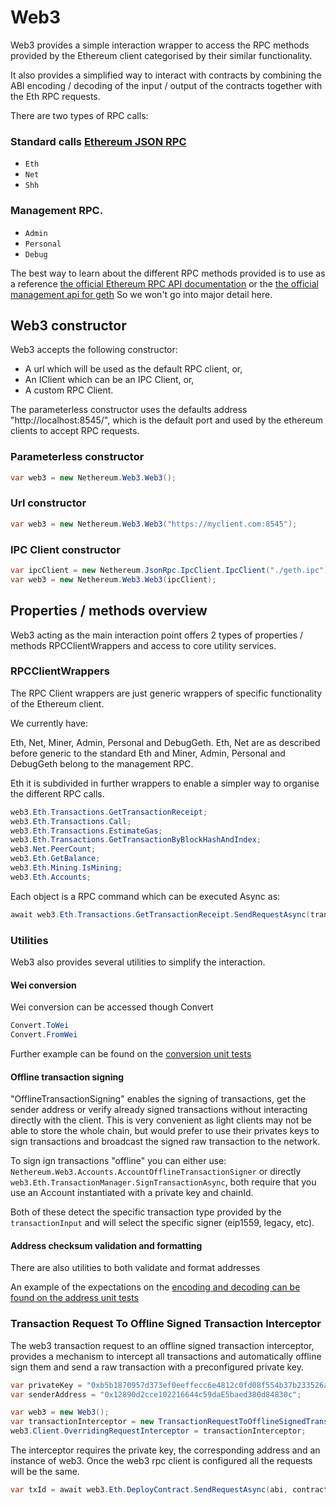 # Web3

Web3 provides a simple interaction wrapper to access the RPC methods provided by the Ethereum client categorised by their similar functionality.

It also provides a simplified way to interact with contracts by combining the ABI encoding / decoding of the input / output of the contracts together with the Eth RPC requests.

There are two types of RPC calls:

### Standard calls [Ethereum JSON RPC](https://github.com/ethereum/wiki/wiki/JSON-RPC)

* `Eth`
* `Net`
* `Shh`

### Management RPC.

* `Admin`
* `Personal`
* `Debug`

The best way to learn about the different RPC methods provided is to use as a reference [the official Ethereum RPC API documentation](https://github.com/ethereum/wiki/wiki/JSON-RPC) or the [the official management api for geth](https://github.com/ethereum/go-ethereum/wiki/Management-APIs)
So we won't go into major detail here.

## Web3 constructor

Web3 accepts the following constructor: 
- A url which will be used as the default RPC client, or,
- An IClient which can be an IPC Client, or,
- A custom RPC Client.

The parameterless constructor uses the defaults address "http://localhost:8545/", which is the default port and used by the ethereum clients to accept RPC requests.

### Parameterless constructor

```csharp
var web3 = new Nethereum.Web3.Web3();
```

### Url constructor

```csharp
var web3 = new Nethereum.Web3.Web3("https://myclient.com:8545");
```
### IPC Client constructor

```csharp
var ipcClient = new Nethereum.JsonRpc.IpcClient.IpcClient("./geth.ipc");
var web3 = new Nethereum.Web3.Web3(ipcClient);
```
## Properties / methods overview

Web3 acting as the main interaction point offers 2 types of properties / methods RPCClientWrappers and access to core utility services.

### RPCClientWrappers
The RPC Client wrappers are just generic wrappers of specific functionality of the Ethereum client.

We currently have:

Eth, Net, Miner, Admin, Personal and DebugGeth. Eth, Net are as described before generic to the standard Eth and Miner, Admin, Personal and DebugGeth belong to the management RPC.

Eth it is subdivided in further wrappers to enable a simpler way to organise the different RPC calls.

```csharp
web3.Eth.Transactions.GetTransactionReceipt;
web3.Eth.Transactions.Call;
web3.Eth.Transactions.EstimateGas;
web3.Eth.Transactions.GetTransactionByBlockHashAndIndex;
web3.Net.PeerCount;
web3.Eth.GetBalance;
web3.Eth.Mining.IsMining;
web3.Eth.Accounts;
```
Each object is a RPC command which can be executed Async as:

```csharp
await web3.Eth.Transactions.GetTransactionReceipt.SendRequestAsync(transactionHash);
```

### Utilities
Web3 also provides several utilities to simplify the interaction.

#### Wei conversion

Wei conversion can be accessed though Convert

```csharp
Convert.ToWei
Convert.FromWei
```

Further example can be found on the [conversion unit tests](https://github.com/Nethereum/Nethereum/blob/master/tests/Nethereum.Util.UnitTests/ConversionTests.cs)

#### Offline transaction signing

"OfflineTransactionSigning" enables the signing of transactions, get the sender address or verify already signed transactions without interacting directly with the client.
This is very convenient as light clients may not be able to store the whole chain, but would prefer to use their privates keys to sign transactions and broadcast the signed raw transaction to the network.

To sign ign transactions "offline" you can either use:
```Nethereum.Web3.Accounts.AccountOfflineTransactionSigner``` or directly ```web3.Eth.TransactionManager.SignTransactionAsync```, both require that you use an Account instantiated with a private key and chainId.

Both of these detect the specific transaction type provided by the ```transactionInput``` and will select the specific signer (eip1559, legacy, etc).

#### Address checksum validation and formatting
There are also utilities to both validate and format addresses

An example of the expectations on the [encoding and decoding can be found on the address unit tests](https://github.com/Nethereum/Nethereum/blob/master/src/Nethereum.ABI.Tests/AddressEncodingTests.cs)


### Transaction Request To Offline Signed Transaction Interceptor

The web3 transaction request to an offline signed transaction interceptor, provides a mechanism to intercept all transactions and automatically offline sign them and send a raw transaction with a preconfigured private key.

```csharp
var privateKey = "0xb5b1870957d373ef0eeffecc6e4812c0fd08f554b37b233526acc331bf1544f7";
var senderAddress = "0x12890d2cce102216644c59daE5baed380d84830c";

var web3 = new Web3();
var transactionInterceptor = new TransactionRequestToOfflineSignedTransactionInterceptor(senderAddress, privateKey, web3);
web3.Client.OverridingRequestInterceptor = transactionInterceptor;
```

The interceptor requires the private key, the corresponding address and an instance of web3. Once the web3 rpc client is configured all the requests will be the same.

```csharp
var txId = await web3.Eth.DeployContract.SendRequestAsync(abi, contractByteCode, senderAddress, new HexBigInteger(900000), 7);
```
